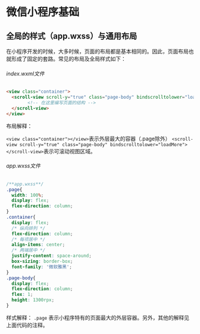 # 微信小程序基础

## 全局的样式（app.wxss）与通用布局
在小程序开发的时候，大多时候，页面的布局都是基本相同的。因此，页面布局也就形成了固定的套路。常见的布局及全局样式如下：

###### index.wxml文件
```html
<view class="container">
  <scroll-view scroll-y="true" class="page-body" bindscrolltolower="loadMore">
        <!-- 在这里编写页面的结构 -->
  </scroll-view>
</view>
```
布局解释：

`<view class="container"></view>`表示外层最大的容器（.page除外）
`<scroll-view scroll-y="true" class="page-body" bindscrolltolower="loadMore"></scroll-view>`表示可滚动视图区域。


###### app.wxss文件
```css
/**app.wxss**/
.page{
  width: 100%;
  display: flex;
  flex-direction: column;
}
.container{
  display: flex;
  /* 纵向排列 */
  flex-direction: column;
  /* 每项居中 */
  align-items: center;
  /* 两端居中 */
  justify-content: space-around;
  box-sizing: border-box;
  font-family: '微软雅黑';
}
.page-body{
  display: flex;
  flex-direction: column;
  flex: 1;
  height: 1300rpx;
}
```
样式解释：
`.page` 表示小程序特有的页面最大的外层容器。另外，其他的解释见上面代码的注释。